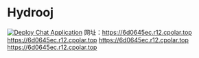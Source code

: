 # Hydrooj
[![Deploy Chat Application](https://github.com/zjx-kimi/Hydrooj/actions/workflows/deploy.yml/badge.svg)](https://github.com/zjx-kimi/Hydrooj/actions/workflows/deploy.yml)
网址：https://6d0645ec.r12.cpolar.top
https://6d0645ec.r12.cpolar.top
https://6d0645ec.r12.cpolar.top
https://6d0645ec.r12.cpolar.top
